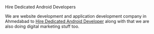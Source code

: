 Hire Dedicated Android Developers

We are website development and application development company in Ahmedabad to <a href="https://e6websolutions.com/hire-dedicated-android-developers">Hire Dedicated Android Developer</a>
along with that we are also doing digital marketing stuff too.

